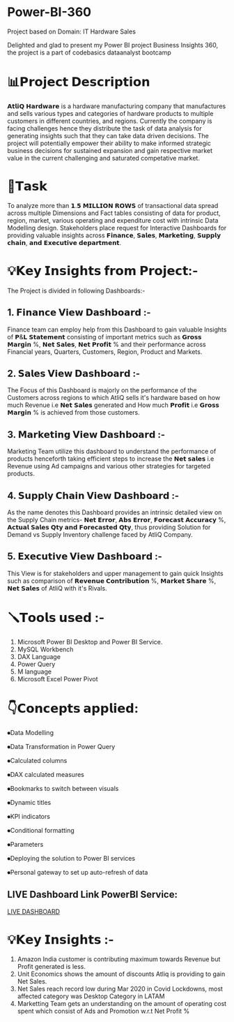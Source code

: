 # Power-BI-360
Project based on Domain: IT Hardware Sales

Delighted and glad to present my Power BI project Business Insights 360, the project is a part of codebasics dataanalyst bootcamp 

# 📊𝗣𝗿𝗼𝗷𝗲𝗰𝘁 𝗗𝗲𝘀𝗰𝗿𝗶𝗽𝘁𝗶𝗼𝗻 
𝗔𝘁𝗹𝗶𝗤 𝗛𝗮𝗿𝗱𝘄𝗮𝗿𝗲 is a hardware manufacturing company that manufactures and sells various types and categories of hardware products to multiple customers in different countries, and regions. Currently the company is facing challenges hence they distribute the task of data analysis for generating insights such that they can take data driven decisions.
The project will potentially empower their ability to make informed strategic business decisions for sustained expansion and gain respective market value in the current challenging and saturated competative market. 

# 📝𝗧𝗮𝘀𝗸 
To analyze more than 𝟭.𝟱 𝗠𝗜𝗟𝗟𝗜𝗢𝗡 𝗥𝗢𝗪𝗦 of transactional data spread across multiple Dimensions and Fact tables consisting of data for product, region, market, various operating and expenditure cost with intrinsic Data Modelling design. Stakeholders place request for Interactive Dashboards for providing valuable insights across 𝗙𝗶𝗻𝗮𝗻𝗰𝗲, 𝗦𝗮𝗹𝗲𝘀, 𝗠𝗮𝗿𝗸𝗲𝘁𝗶𝗻𝗴, 𝗦𝘂𝗽𝗽𝗹𝘆 𝗰𝗵𝗮𝗶𝗻, 𝗮𝗻𝗱 𝗘𝘅𝗲𝗰𝘂𝘁𝗶𝘃𝗲 𝗱𝗲𝗽𝗮𝗿𝘁𝗺𝗲𝗻𝘁.


# 💡𝗞𝗲𝘆 𝗜𝗻𝘀𝗶𝗴𝗵𝘁𝘀 𝗳𝗿𝗼𝗺 𝗣𝗿𝗼𝗷𝗲𝗰𝘁:-
The Project is divided in following Dashboards:-

## 1. 𝗙𝗶𝗻𝗮𝗻𝗰𝗲 𝗩𝗶𝗲𝘄 𝗗𝗮𝘀𝗵𝗯𝗼𝗮𝗿𝗱 :- 
Finance team can employ help from this Dashboard to gain valuable Insights of 𝗣&𝗟 𝗦𝘁𝗮𝘁𝗲𝗺𝗲𝗻𝘁 consisting of important metrics such as 𝗚𝗿𝗼𝘀𝘀 𝗠𝗮𝗿𝗴𝗶𝗻 %, 𝗡𝗲𝘁 𝗦𝗮𝗹𝗲𝘀, 𝗡𝗲𝘁 𝗣𝗿𝗼𝗳𝗶𝘁 % and their performance across Financial years, Quarters, Customers, Region, Product and Markets.

## 2. 𝗦𝗮𝗹𝗲𝘀 𝗩𝗶𝗲𝘄 𝗗𝗮𝘀𝗵𝗯𝗼𝗮𝗿𝗱 :- 
The Focus of this Dashboard is majorly on the performance of the Customers across regions to which AtliQ sells it's hardware based on how much Revenue i.e 𝗡𝗲𝘁 𝗦𝗮𝗹𝗲𝘀 generated and How much 𝗣𝗿𝗼𝗳𝗶𝘁 i.e 𝗚𝗿𝗼𝘀𝘀 𝗠𝗮𝗿𝗴𝗶𝗻 % is achieved from those customers.

## 3. 𝗠𝗮𝗿𝗸𝗲𝘁𝗶𝗻𝗴 𝗩𝗶𝗲𝘄 𝗗𝗮𝘀𝗵𝗯𝗼𝗮𝗿𝗱 :-
Marketing Team utilize this dashboard to understand the performance of products henceforth taking efficient steps to increase the 𝗡𝗲𝘁 𝘀𝗮𝗹𝗲𝘀 i.e Revenue using Ad campaigns and various other strategies for targeted products.

## 4. 𝗦𝘂𝗽𝗽𝗹𝘆 𝗖𝗵𝗮𝗶𝗻 𝗩𝗶𝗲𝘄 𝗗𝗮𝘀𝗵𝗯𝗼𝗮𝗿𝗱 :-
As the name denotes this Dashboard provides an intrinsic detailed view on the Supply Chain metrics- 𝗡𝗲𝘁 𝗘𝗿𝗿𝗼𝗿, 𝗔𝗯𝘀 𝗘𝗿𝗿𝗼𝗿, 𝗙𝗼𝗿𝗲𝗰𝗮𝘀𝘁 𝗔𝗰𝗰𝘂𝗿𝗮𝗰𝘆 %, 𝗔𝗰𝘁𝘂𝗮𝗹 𝗦𝗮𝗹𝗲𝘀 𝗤𝘁𝘆 𝗮𝗻𝗱 𝗙𝗼𝗿𝗲𝗰𝗮𝘀𝘁𝗲𝗱 𝗤𝘁𝘆, thus providing Solution for Demand vs Supply Inventory challenge faced by AtliQ Company.

## 5. 𝗘𝘅𝗲𝗰𝘂𝘁𝗶𝘃𝗲 𝗩𝗶𝗲𝘄 𝗗𝗮𝘀𝗵𝗯𝗼𝗮𝗿𝗱 :-
This View is for stakeholders and upper management to gain quick Insights such as comparison of 𝗥𝗲𝘃𝗲𝗻𝘂𝗲 𝗖𝗼𝗻𝘁𝗿𝗶𝗯𝘂𝘁𝗶𝗼𝗻 %, 𝗠𝗮𝗿𝗸𝗲𝘁 𝗦𝗵𝗮𝗿𝗲 %, 𝗡𝗲𝘁 𝗦𝗮𝗹𝗲𝘀 of AtliQ with it's Rivals.

# 🪛𝗧𝗼𝗼𝗹𝘀 𝘂𝘀𝗲𝗱 :-
1. Microsoft Power BI Desktop and Power BI Service.
2. MySQL Workbench
3. DAX Language
4. Power Query
5. M language
6. Microsoft Excel Power Pivot

# 👇𝗖𝗼𝗻𝗰𝗲𝗽𝘁𝘀 𝗮𝗽𝗽𝗹𝗶𝗲𝗱:
⏺Data Modelling

⏺Data Transformation in Power Query

⏺Calculated columns

⏺DAX calculated measures

⏺Bookmarks to switch between visuals

⏺Dynamic titles

⏺KPI indicators

⏺Conditional formatting

⏺Parameters

⏺Deploying the solution to Power BI services

⏺Personal gateway to set up auto-refresh of data

## LIVE Dashboard Link PowerBI Service:

[LIVE DASHBOARD](https://app.powerbi.com/view?r=eyJrIjoiNWE0MDJhNmUtZGIwOS00YjgzLThlNTEtYTJmNDYyMjJiODJlIiwidCI6ImM2ZTU0OWIzLTVmNDUtNDAzMi1hYWU5LWQ0MjQ0ZGM1YjJjNCJ9)


# 💡𝗞𝗲𝘆 𝗜𝗻𝘀𝗶𝗴𝗵𝘁𝘀 :-
1. Amazon India customer is contributing maximum towards Revenue but Profit generated is less.
2. Unit Economics shows the amount of discounts Atliq is providing to gain Net Sales.
3. Net Sales reach record low during Mar 2020 in Covid Lockdowns, most affected category was Desktop Category in LATAM
5. Marketting Team gets an understanding on the amount of operating cost spent which consist of Ads and Promotion w.r.t Net Profit %

